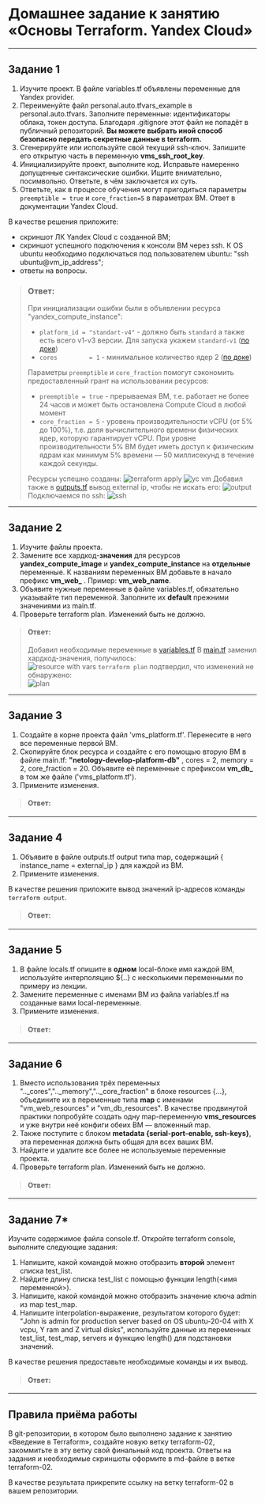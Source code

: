 # Домашнее задание к занятию «Основы Terraform. Yandex Cloud»

------

## Задание 1

1. Изучите проект. В файле variables.tf объявлены переменные для Yandex provider.
2. Переименуйте файл personal.auto.tfvars_example в personal.auto.tfvars. Заполните переменные: идентификаторы облака, токен доступа. 
Благодаря .gitignore этот файл не попадёт в публичный репозиторий. **Вы можете выбрать иной способ безопасно передать секретные данные в terraform.**
3. Сгенерируйте или используйте свой текущий ssh-ключ. Запишите его открытую часть в переменную **vms_ssh_root_key**.
4. Инициализируйте проект, выполните код. Исправьте намеренно допущенные синтаксические ошибки. Ищите внимательно, посимвольно. Ответьте, в чём заключается их суть.
5. Ответьте, как в процессе обучения могут пригодиться параметры ```preemptible = true``` и ```core_fraction=5``` в параметрах ВМ. Ответ в документации Yandex Cloud.

В качестве решения приложите:

- скриншот ЛК Yandex Cloud с созданной ВМ;
- скриншот успешного подключения к консоли ВМ через ssh. К OS ubuntu необходимо подключаться под пользователем ubuntu: "ssh ubuntu@vm_ip_address";
- ответы на вопросы.

> ### Ответ:
> При инициализации ошибки были в объявлении ресурса "yandex_compute_instance":   
> - `platform_id = "standart-v4"` - должно быть `standard` а также есть всего v1-v3 версии. Для запуска укажем `standard-v1`  ([по доке](https://cloud.yandex.ru/docs/compute/concepts/vm-platforms))
> - `cores         = 1` - минимальное количество ядер 2 ([по доке](https://cloud.yandex.ru/docs/compute/concepts/performance-levels)) 
> 
> Параметры `preemptible` и `core_fraction` помогут сэкономить предоставленный грант на использовании ресурсов:
> - `preemptible = true` - прерываемая ВМ, т.е. работает не более 24 часов и может быть остановлена Compute Cloud в любой момент
> - `core_fraction = 5` - уровень производительности vCPU (от 5% до 100%), т.е. доля вычислительного времени физических ядер, которую гарантирует vCPU. 
> При уровне производительности 5% ВМ будет иметь доступ к физическим ядрам как минимум 5% времени — 50 миллисекунд в течение каждой секунды.
> 
> Ресурсы успешно созданы: 
> ![terraform apply](img/01.png)
> ![yc vm](img/02.png)
> Добавил также в [outputs.tf](src/outputs.tf) вывод external ip, чтобы не искать его:
> ![output](img/03.png)
> Подключаемся по ssh:
> ![ssh](img/04.png)

------

## Задание 2

1. Изучите файлы проекта.
2. Замените все хардкод-**значения** для ресурсов **yandex_compute_image** и **yandex_compute_instance** на **отдельные** переменные. К названиям переменных ВМ добавьте в начало префикс **vm_web_** .  Пример: **vm_web_name**.
3. Объявите нужные переменные в файле variables.tf, обязательно указывайте тип переменной. Заполните их **default** прежними значениями из main.tf. 
4. Проверьте terraform plan. Изменений быть не должно. 

> #### Ответ:
> Добавил необходимые переменные в [variables.tf](src/variables.tf)
> В [main.tf](src/main.tf) заменил хардкод-значения, получилось:  
> ![resource with vars](img/05.png)
> `terraform plan` подтвердил, что изменений не обнаружено:  
> ![plan](img/06.png)
> 

------

## Задание 3
 
1. Создайте в корне проекта файл 'vms_platform.tf'. Перенесите в него все переменные первой ВМ.
2. Скопируйте блок ресурса и создайте с его помощью вторую ВМ в файле main.tf: **"netology-develop-platform-db"** ,  cores  = 2, memory = 2, core_fraction = 20. Объявите её переменные с префиксом **vm_db_** в том же файле ('vms_platform.tf').
3. Примените изменения.

> #### Ответ:
> 

------

## Задание 4

1. Объявите в файле outputs.tf output типа map, содержащий { instance_name = external_ip } для каждой из ВМ.
2. Примените изменения.

В качестве решения приложите вывод значений ip-адресов команды ```terraform output```.

> #### Ответ:
> 

------

## Задание 5
 
1. В файле locals.tf опишите в **одном** local-блоке имя каждой ВМ, используйте интерполяцию ${..} с несколькими переменными по примеру из лекции.
2. Замените переменные с именами ВМ из файла variables.tf на созданные вами local-переменные.
3. Примените изменения.

> #### Ответ:
> 

------

## Задание 6

1. Вместо использования трёх переменных  ".._cores",".._memory",".._core_fraction" в блоке  resources {...}, объедините их в переменные типа **map** с именами "vm_web_resources" и "vm_db_resources". В качестве продвинутой практики попробуйте создать одну map-переменную **vms_resources** и уже внутри неё конфиги обеих ВМ — вложенный map.
2. Также поступите с блоком **metadata {serial-port-enable, ssh-keys}**, эта переменная должна быть общая для всех ваших ВМ.
3. Найдите и удалите все более не используемые переменные проекта.
4. Проверьте terraform plan. Изменений быть не должно.

> #### Ответ:
> 
> 

------

## Задание 7*
 
Изучите содержимое файла console.tf. Откройте terraform console, выполните следующие задания: 

1. Напишите, какой командой можно отобразить **второй** элемент списка test_list.
2. Найдите длину списка test_list с помощью функции length(<имя переменной>).
3. Напишите, какой командой можно отобразить значение ключа admin из map test_map.
4. Напишите interpolation-выражение, результатом которого будет: "John is admin for production server based on OS ubuntu-20-04 with X vcpu, Y ram and Z virtual disks", используйте данные из переменных test_list, test_map, servers и функцию length() для подстановки значений.

В качестве решения предоставьте необходимые команды и их вывод.

> #### Ответ:
> 
> 
> 


------
## Правила приёма работы

В git-репозитории, в котором было выполнено задание к занятию «Введение в Terraform», создайте новую ветку terraform-02, закоммитьте в эту ветку свой финальный код проекта. Ответы на задания и необходимые скриншоты оформите в md-файле в ветке terraform-02.

В качестве результата прикрепите ссылку на ветку terraform-02 в вашем репозитории.